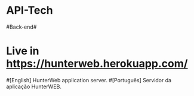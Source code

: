 # API-Tech

#Back-end#

# Live in https://hunterweb.herokuapp.com/

#[English] HunterWeb application server.
#[Português] Servidor da aplicação HunterWEB.
